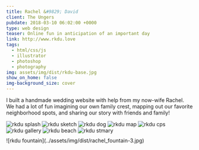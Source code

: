 ```yaml
---
title: Rachel &#9829; David
client: The Ungers
pubdate: 2018-03-10 06:02:00 +0000 
type: web design
teaser: Online fun in anticipation of an important day
link: http://www.rkdu.love
tags:
  - html/css/js
  - illustrator
  - photoshop
  - photography
img: assets/img/dist/rkdu-base.jpg
show_on_home: false
img-background_size: cover
---
```


I built a handmade wedding website with help from my now-wife Rachel. We had a lot of fun imagining our own family crest, mapping out our favorite neighborhood spots, and sharing our story with friends and family! 


![rkdu splash](../assets/img/dist/rkdu-splash.jpg)
![rkdu sketch](../assets/img/dist/rkdu-sketch-x2.jpg)
![rkdu dog](../assets/img/dist/rkdu-dog.jpg)
![rkdu map](../assets/img/dist/rkdu-map.jpg)
![rkdu cps](../assets/img/dist/cpsdrawing.jpg)
![rkdu gallery](../assets/img/dist/rkdu-gallery.jpg)
![rkdu beach](../assets/img/dist/rachel_beach.jpg)
![rkdu stmary](../assets/img/dist/rkdu-stmary.jpg)
<div style="background-color:#445C47;margin-top:-14px;margin-bottom:10px;"> <img src="/assets/img/thankyou_splash.png" style="margin-bottom:-8px; padding:0;" alt=""> </div>
![rkdu fountain](../assets/img/dist/rachel_fountain-3.jpg)

